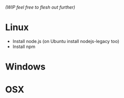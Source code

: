 _(WIP feel free to flesh out further)_

# Linux

- Install node.js
    (on Ubuntu install nodejs-legacy too)
- Install npm

# Windows 



# OSX